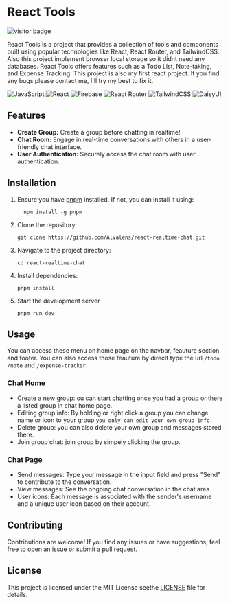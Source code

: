 # React Tools

![visitor badge](https://visitor-badge.laobi.icu/badge?page_id=re.visitor-badge)

React Tools is a project that provides a collection of tools and components built using popular technologies like React, React Router, and TailwindCSS. Also this project implement browser local storage so it didnt need any databases. React Tools offers features such as a Todo List, Note-taking, and Expense Tracking. This project is also my first react project. If you find any bugs please contact me, I'll try my best to fix it.

![JavaScript](https://img.shields.io/badge/javascript-%23323330.svg?style=for-the-badge&logo=javascript&logoColor=%23F7DF1E) ![React](https://img.shields.io/badge/react-%2320232a.svg?style=for-the-badge&logo=react&logoColor=%2361DAFB) ![Firebase](https://img.shields.io/badge/firebase-%23039BE5.svg?style=for-the-badge&logo=firebase) ![React Router](https://img.shields.io/badge/React_Router-CA4245?style=for-the-badge&logo=react-router&logoColor=white) ![TailwindCSS](https://img.shields.io/badge/tailwindcss-%2338B2AC.svg?style=for-the-badge&logo=tailwind-css&logoColor=white) ![DaisyUI](https://img.shields.io/badge/daisyui-5A0EF8?style=for-the-badge&logo=daisyui&logoColor=white)

## Features

* **Create Group:** Create a group before chatting in realtime!
* **Chat Room:** Engage in real-time conversations with others in a user-friendly chat interface.
* **User Authentication:** Securely access the chat room with user authentication.

## Installation

1. Ensure you have [pnpm](https://pnpm.io/) installed. If not, you can install it using:
   ```shell
     npm install -g pnpm
   ```
2. Clone the repository:
   ```shell
   git clone https://github.com/Alvalens/react-realtime-chat.git
   ```

2. Navigate to the project directory:

   ```shell
   cd react-realtime-chat
   ```
3. Install dependencies:

   ```
   pnpm install
   ```
4. Start the development server

   ```shell
   pnpm run dev
   ```

## Usage

You can access these menu on home page on the navbar, feauture section and footer. You can also access those feauture by direclt type the url `/todo` `/note` and `/expense-tracker`.

### Chat Home

* Create a new group: ou can start chatting once you had a group or there a listed group in chat home page.
* Editing group info: By holding or right click a group you can change name or icon to your group `you only can edit your own group info.`
* Delete group: you can also delete your own group and messages stored there.
* Join group chat: join group by simpely clicking the group.

### Chat Page

* Send messages: Type your message in the input field and press "Send" to contribute to the conversation.
* View messages: See the ongoing chat conversation in the chat area.
* User icons: Each message is associated with the sender's username and a unique user icon based on their account.

## Contributing

Contributions are welcome! If you find any issues or have suggestions, feel free to open an issue or submit a pull request.

## License

This project is licensed under the MIT License seethe [LICENSE](LICENSE) file for details.
